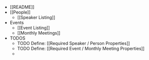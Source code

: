 - [[README]]
- [[People]]
	- [[Speaker Listing]]
- Events
	- [[Event Listing]]
	- [[Monthly Meetings]]
- TODOS
	- TODO Define: [[Required Speaker / Person Properties]]
	- TODO Define: [[Required Event / Monthly Meeting Properties]]
	-